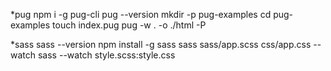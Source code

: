 \*pug
npm i -g pug-cli
pug --version
mkdir -p pug-examples
cd pug-examples
touch index.pug
pug -w . -o ./html -P

\*sass
sass --version
npm install -g sass
sass sass/app.scss css/app.css --watch
sass --watch style.scss:style.css
